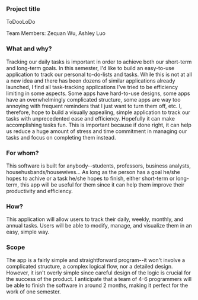 ### Project title

ToDooLoDo

Team Members: Zequan Wu, Ashley Luo

### What and why?

Tracking our daily tasks is important in order to achieve both our short-term and long-term goals. In this semester, I'd like to build an easy-to-use application to track our personal to-do-lists and tasks. While this is not at all a new idea and there has been dozens of similar applications already launched, I find all task-tracking applications I've tried to be efficiency limiting in some aspects. Some apps have hard-to-use designs, some apps have an overwhelmingly complicated structure, some apps are way too annoying with frequent reminders that I just want to turn them off, etc. I, therefore, hope to build a visually appealing, simple application to track our tasks with unprecedented ease and efficiency. Hopefully it can make accomplishing tasks fun. This is important because if done right, it can help us reduce a huge amount of stress and time commitment in managing our tasks and focus on completing them instead. 

### For whom?

This software is built for anybody--students, professors, business analysts, househusbands/housewives... As long as the person has a goal he/she hopes to achive or a task he/she hopes to finish, either short-term or long-term, this app will be useful for them since it can help them improve their productivity and efficiency. 

### How?

This application will allow users to track their daily, weekly, monthly, and annual tasks. Users will be able to modify, manage, and visualize them in an easy, simple way.

### Scope

The app is a fairly simple and straightforward program--it won't involve a complicated structure, a complex logical flow, nor a detailed design. However, it isn't overly simple since careful design of the logic is crucial for the success of the product. I anticipate that a team of 4-6 programmers will be able to finish the software in around 2 months, making it perfect for the work of one semester. 
